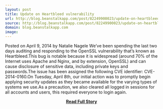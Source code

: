 ```yaml
---
layout: post
title: Update on Heartbleed vulnerability
url: http://blog.beanstalkapp.com/post/82249900023/update-on-heartbleed-vulnerability
source: http://blog.beanstalkapp.com/post/82249900023/update-on-heartbleed-vulnerability
domain: blog.beanstalkapp.com
image: 
---
```


<p>Posted on April 9, 2014 by Natalie Nagele We’ve been spending the last two days auditing and responding to the OpenSSL vulnerability that’s known as Heartbleed.This bug is notable because it is widespread (around 70% of the Internet uses Apache and Nginx, and by extension, OpenSSL) and can cause disclosure of sensitive data, including private keys and passwords.The issue has been assigned the following CVE identifier: CVE-2014-0160.On Tuesday, April 8th, our initial action was to promptly begin applying security updates as they became available for the varying types of systems we use.As a precaution, we also cleared all logged in sessions for all accounts and users, this required everyone to login again.</p>
<center><p><a href="http://blog.beanstalkapp.com/post/82249900023/update-on-heartbleed-vulnerability" style='padding:25px; font-sze:18px; font-weight: bold;'>Read Full Story</a></p></center>

